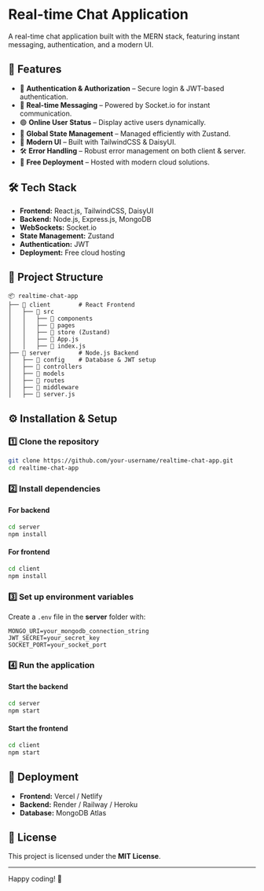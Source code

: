 # Real-time Chat Application

A real-time chat application built with the MERN stack, featuring instant messaging, authentication, and a modern UI.

## 🚀 Features
- 🔐 **Authentication & Authorization** – Secure login & JWT-based authentication.
- 💬 **Real-time Messaging** – Powered by Socket.io for instant communication.
- 🟢 **Online User Status** – Display active users dynamically.
- 📌 **Global State Management** – Managed efficiently with Zustand.
- 🎨 **Modern UI** – Built with TailwindCSS & DaisyUI.
- 🛠 **Error Handling** – Robust error management on both client & server.
- 🚀 **Free Deployment** – Hosted with modern cloud solutions.

## 🛠 Tech Stack
- **Frontend:** React.js, TailwindCSS, DaisyUI
- **Backend:** Node.js, Express.js, MongoDB
- **WebSockets:** Socket.io
- **State Management:** Zustand
- **Authentication:** JWT
- **Deployment:** Free cloud hosting

## 📂 Project Structure
```
📦 realtime-chat-app
├── 📂 client        # React Frontend
│   ├── 📂 src
│   │   ├── 📂 components
│   │   ├── 📂 pages
│   │   ├── 📂 store (Zustand)
│   │   ├── 📄 App.js
│   │   ├── 📄 index.js
├── 📂 server        # Node.js Backend
│   ├── 📂 config    # Database & JWT setup
│   ├── 📂 controllers
│   ├── 📂 models
│   ├── 📂 routes
│   ├── 📂 middleware
│   ├── 📄 server.js
```

## ⚙️ Installation & Setup
### 1️⃣ Clone the repository
```sh
git clone https://github.com/your-username/realtime-chat-app.git
cd realtime-chat-app
```
### 2️⃣ Install dependencies
#### For backend
```sh
cd server
npm install
```
#### For frontend
```sh
cd client
npm install
```

### 3️⃣ Set up environment variables
Create a `.env` file in the **server** folder with:
```
MONGO_URI=your_mongodb_connection_string
JWT_SECRET=your_secret_key
SOCKET_PORT=your_socket_port
```

### 4️⃣ Run the application
#### Start the backend
```sh
cd server
npm start
```
#### Start the frontend
```sh
cd client
npm start
```

## 📌 Deployment
- **Frontend:** Vercel / Netlify
- **Backend:** Render / Railway / Heroku
- **Database:** MongoDB Atlas

## 📜 License
This project is licensed under the **MIT License**.

---

Happy coding! 🚀

